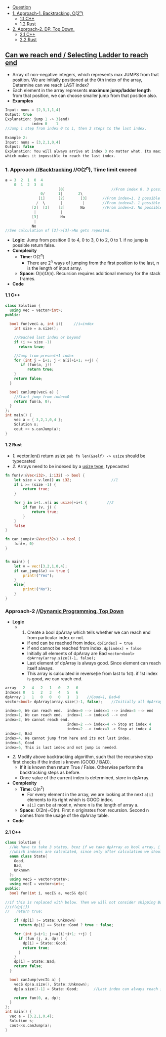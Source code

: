 - [Question](#ques)
- [1. Approach-1. Backtracking. O(2<sup>n</sup>)](#apr1)
  - [1.1 C++](#apr1cpp)
  - [1.2 Rust](#apr1rust)
- [2. Approach-2. DP, Top Down.](#apr2)
  - [2.1 C++](#apr2cpp)
  - [2.2 Rust](#apr2rust)

<a name=ques></a>
## [Can we reach end / Selecting Ladder to reach end](https://leetcode.com/problems/jump-game/)
- Array of non-negative integers, which represents max JUMPS from that position. We are initially positioned at the 0th index of the array, Determine can we reach LAST index?
- Each element in the array represents **maximum jump/ladder length** from that position, we can choose smaller jump from that position also.
- **Examples**
```c
Input: nums = [2,3,1,1,4]
Output: true
Explanation: jump 1 -> 3(end)  
            index 0    1          
//Jump 1 step from index 0 to 1, then 3 steps to the last index.
  
Example 2:
Input: nums = [3,2,1,0,4]
Output: false
Explanation: You will always arrive at index 3 no matter what. Its maximum jump length is 0, 
which makes it impossible to reach the last index.
```

<a name=apr1></a>
### 1. Approach  //[Backtracking](/DS_Questions/Algorithms)  //O(2<sup>n</sup>), Time limit exceed
```c
a = 3  2  1  0  4
    0  1  2  3  4
                        [0]                     //From index 0. 3 possible jumps.
                0/      1|       2\
               [1]      [2]       [3]       //From index=1. 2 possible jumps. 
              /  \       |         |        //From index=2. 1 possible jump.
            [2]  [3]    [3]       No        //From index=3. No possible jump. Cannot reach end.
             |           |
            [3]          No
             |
            No
//See calculation of [2]->[3]->No gets repeated.            
```
- **Logic:** Jump from position 0 to 4, 0 to 3, 0 to 2, 0 to 1. if no jump is possible return false.
- **Complexity**
  - **Time:** O(2<sup>n</sup>)
    -  There are 2<sup>n</sup> ways of jumping from the first position to the last, n is the length of input array.
  - **Space:** O(n)O(n). Recursion requires additional memory for the stack frames.
- **Code** 
<a name=apr1cpp></a>
#### 1.1 C++
```c++
class Solution {
  using vec = vector<int>;
public:
  
  bool fun(vec& a, int i){     //i=index
    int size = a.size();

    //Reached last index or beyond
    if (i >= size -1)
      return true;

    //Jump from present+1 index
    for (int j = i+1; j < a[i]+i+1; ++j) {
       if (fun(a, j))
          return true;
    }
    return false;
  }

  bool canJump(vec& a) {
    //Start jump from index=0
    return fun(a, 0);
  }
};
int main() {
    vec a = { 3,2,1,0,4 };
    Solution s;
    cout << s.canJump(a);
}
```
<a name=apr1rust></a>
#### 1.2 Rust
  - _1._ vector.len() return usize `pub fn len(&self) -> usize` should be typecasted
  - _2._ Arrays need to be indexed by a [usize type](/Languages/Programming_Languages/Rust/Data_Types), typecasted
```rust
fn fun(v:&Vec<i32>, i:i32) -> bool {
    let size = v.len() as i32;                  //1
    if i >= (size -1) {
        return true;
    }

    for j in i+1..v[i as usize]+i+1 {         //2
        if fun (v, j) {
            return true;
        }
    }
    false
}

fn can_jump(v:&Vec<i32>) -> bool {
    fun(v, 0)
}


fn main() {
    let v = vec![3,2,1,0,4];
    if can_jump(&v) == true {
        print!("Yes");
    }
    else{
        print!("No");
    }
}
```

<a name=apr2></a>
### Approach-2         //[Dynamic Programming, Top Down](/DS_Questions/Algorithms)
- **Logic**
  - 1. Create a bool dpArray which tells whether we can reach end from particular index or not.
    - if end can be reached from index. `dp[index] = true`
    - if end cannot be reached from index. `dp[index] = false`
    - Initially all elements of dpArray are Bad `vector<bool> dpArray(array.size()-1, false);`
    - Last element of dpArray is always good. Since element can reach itself always.
    - This array is calculated in reverse(ie from last to 1st). if 1st index is good, we can reach end.
```c
array	2	4	2	1	0	2	0
Indexes	0	1	2	3	4	5	6
dpArray	1	1	0	0	0	1	1    //Good=1, Bad=0
vector<bool> dpArray(array.size()-1, false);    //Initially all dpArray is bad 

index=0, We can reach end.  index=0 --> index=1 --> index=5 --> end     //Index=0 is good
index=1, We can reach end.  index=1 --> index=5 --> end                 //Index=1 is good
index=2, We cannot reach end.
                            index=2 --> index=4 -> Stop at index 4      //Index=2 is bad
                            index=2 --> index=3 -> Stop at index 4
index=3, Bad
index=4, We cannot jump from here and its not last index.               //Index=4 is bad
index=5, Good
index=6, This is last index and not jump is needed.                     //Index=6 is good
```
  - *2.* Modify above backtracking algorithm, such that the recursive step first checks if the index is known (GOOD / BAD). 
    - If it is known then return True / False. Otherwise perform the backtracking steps as before. 
    - Once value of the current index is determined, store in dpArray.
- **Complexity**
  - **Time:** O(n<sup>2</sup>) 
    - For every element in the array, we are looking at the next `a[i]` elements to its right which is GOOD index. 
    - `a[i]` can be at most n, where n is the length of array a.
  - **Space:** O(2n)=O(n). First n originates from recursion. Second n comes from the usage of the dpArray table.
- **Code**

<a name=apr2cpp></a>
#### 2.1 C++
```c++
class Solution {
  //We have to take 3 states, bcoz if we take dpArray as bool array, i cannot distinguish
  //which indexes are calculated, since only after calculation we should set dp[i]=false
  enum class State{                                 
    Good,
    Bad,
    Unknown
  };
  using vecS = vector<state>;
  using vecI = vector<int>;
public:
  bool fun(int i, vecI& a, vecS& dp){
  
//if this is replaced with below. Then we will not consider skipping Bad indexes.
//if(dp[i])
//   return true;

    if (dp[i] != State::Unknown)
      return dp[i] == State::Good ? true : false;

    for (int j=i+1; j<=a[i]+i+1; ++j) {
      if (fun (j, a, dp) ) {
        dp[i] = State::Good;
        return true;
      }
    }
    dp[i] = State::Bad;
    return false;
  }

  bool canJump(vecI& a) {
    vecS dp(a.size(), State::Unknown);
    dp[a.size()-1] = State::Good;       //Last index can always reach itself

    return fun(0, a, dp);
  }
};
int main() {
  vec a = {3,2,1,0,4};
  Solution s;
  cout<<s.canJump(a);
}
```
